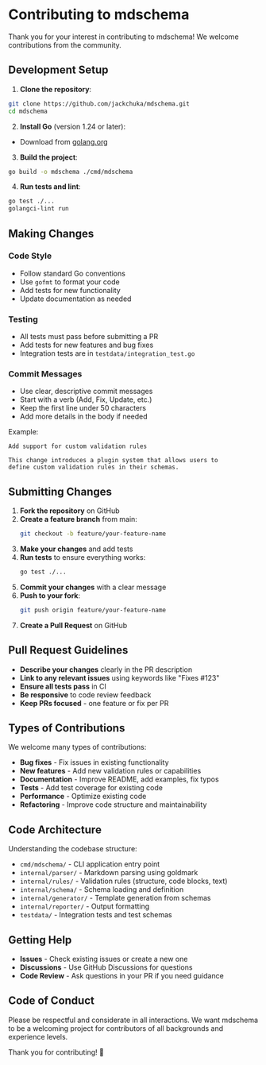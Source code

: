 # Contributing to mdschema

Thank you for your interest in contributing to mdschema! We welcome contributions from the community.

## Development Setup

1. **Clone the repository**:

```bash
git clone https://github.com/jackchuka/mdschema.git
cd mdschema
```

2. **Install Go** (version 1.24 or later):

- Download from [golang.org](https://golang.org/dl/)

3. **Build the project**:

```bash
go build -o mdschema ./cmd/mdschema
```

4. **Run tests and lint**:

```bash
go test ./...
golangci-lint run
```

## Making Changes

### Code Style

- Follow standard Go conventions
- Use `gofmt` to format your code
- Add tests for new functionality
- Update documentation as needed

### Testing

- All tests must pass before submitting a PR
- Add tests for new features and bug fixes
- Integration tests are in `testdata/integration_test.go`

### Commit Messages

- Use clear, descriptive commit messages
- Start with a verb (Add, Fix, Update, etc.)
- Keep the first line under 50 characters
- Add more details in the body if needed

Example:

```
Add support for custom validation rules

This change introduces a plugin system that allows users to
define custom validation rules in their schemas.
```

## Submitting Changes

1. **Fork the repository** on GitHub
2. **Create a feature branch** from main:
   ```bash
   git checkout -b feature/your-feature-name
   ```
3. **Make your changes** and add tests
4. **Run tests** to ensure everything works:
   ```bash
   go test ./...
   ```
5. **Commit your changes** with a clear message
6. **Push to your fork**:
   ```bash
   git push origin feature/your-feature-name
   ```
7. **Create a Pull Request** on GitHub

## Pull Request Guidelines

- **Describe your changes** clearly in the PR description
- **Link to any relevant issues** using keywords like "Fixes #123"
- **Ensure all tests pass** in CI
- **Be responsive** to code review feedback
- **Keep PRs focused** - one feature or fix per PR

## Types of Contributions

We welcome many types of contributions:

- **Bug fixes** - Fix issues in existing functionality
- **New features** - Add new validation rules or capabilities
- **Documentation** - Improve README, add examples, fix typos
- **Tests** - Add test coverage for existing code
- **Performance** - Optimize existing code
- **Refactoring** - Improve code structure and maintainability

## Code Architecture

Understanding the codebase structure:

- `cmd/mdschema/` - CLI application entry point
- `internal/parser/` - Markdown parsing using goldmark
- `internal/rules/` - Validation rules (structure, code blocks, text)
- `internal/schema/` - Schema loading and definition
- `internal/generator/` - Template generation from schemas
- `internal/reporter/` - Output formatting
- `testdata/` - Integration tests and test schemas

## Getting Help

- **Issues** - Check existing issues or create a new one
- **Discussions** - Use GitHub Discussions for questions
- **Code Review** - Ask questions in your PR if you need guidance

## Code of Conduct

Please be respectful and considerate in all interactions. We want mdschema to be a welcoming project for contributors of all backgrounds and experience levels.

Thank you for contributing! 🎉
